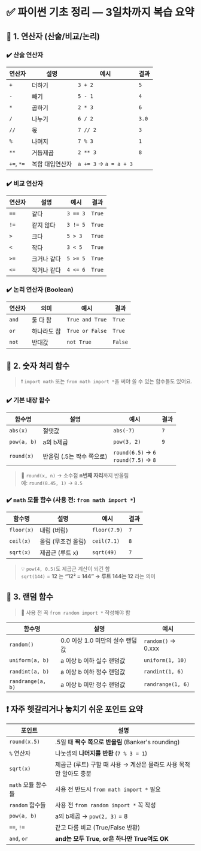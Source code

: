
# ✅ 파이썬 기초 정리 — 3일차까지 복습 요약

## 📌 1. 연산자 (산술/비교/논리)

### ✔️ 산술 연산자
| 연산자 | 설명            | 예시           | 결과 |
|--------|----------------|----------------|------|
| `+`    | 더하기         | `3 + 2`        | `5`  |
| `-`    | 빼기           | `5 - 1`        | `4`  |
| `*`    | 곱하기         | `2 * 3`        | `6`  |
| `/`    | 나누기         | `6 / 2`        | `3.0` |
| `//`   | 몫             | `7 // 2`       | `3`  |
| `%`    | 나머지         | `7 % 3`        | `1`  |
| `**`   | 거듭제곱       | `2 ** 3`       | `8`  |
| `+=`, `*=` | 복합 대입연산자 | `a += 3` → `a = a + 3` |  |

### ✔️ 비교 연산자
| 연산자 | 설명                | 예시            | 결과 |
|--------|---------------------|------------------|------|
| `==`   | 같다                | `3 == 3`         | `True` |
| `!=`   | 같지 않다           | `3 != 5`         | `True` |
| `>`    | 크다                | `5 > 3`          | `True` |
| `<`    | 작다                | `3 < 5`          | `True` |
| `>=`   | 크거나 같다         | `5 >= 5`         | `True` |
| `<=`   | 작거나 같다         | `4 <= 6`         | `True` |

### ✔️ 논리 연산자 (Boolean)
| 연산자 | 의미          | 예시                        | 결과 |
|--------|---------------|------------------------------|------|
| `and` | 둘 다 참      | `True and True`             | `True` |
| `or`  | 하나라도 참   | `True or False`             | `True` |
| `not` | 반대값         | `not True`                  | `False` |

## 📌 2. 숫자 처리 함수

> ❗ `import math` 또는 `from math import *`을 써야 쓸 수 있는 함수들도 있어요.

### ✔️ 기본 내장 함수
| 함수명 | 설명                 | 예시         | 결과 |
|--------|----------------------|--------------|------|
| `abs(x)` | 절댓값               | `abs(-7)`    | `7`  |
| `pow(a, b)` | a의 b제곱        | `pow(3, 2)`  | `9`  |
| `round(x)` | 반올림 (.5는 짝수 쪽으로) | `round(6.5)` → `6`<br>`round(7.5)` → `8` |

> 📌 `round(x, n)` → 소수점 **n번째 자리**까지 반올림  
> 예: `round(8.45, 1)` → `8.5`

### ✔️ `math` 모듈 함수 (사용 전: `from math import *`)
| 함수명      | 설명                 | 예시             | 결과 |
|-------------|----------------------|------------------|------|
| `floor(x)`  | 내림 (버림)         | `floor(7.9)`     | `7`  |
| `ceil(x)`   | 올림 (무조건 올림)   | `ceil(7.1)`      | `8`  |
| `sqrt(x)`   | 제곱근 (루트 x)     | `sqrt(49)`       | `7`  |

> 💡 `pow(4, 0.5)`도 제곱근 계산이 되긴 함  
> `sqrt(144)` = **12** 는 **“12² = 144” → 루트 144는 12** 라는 의미

## 📌 3. 랜덤 함수

> 🎲 사용 전 꼭 `from random import *` 작성해야 함

| 함수명          | 설명                              | 예시                    |
|------------------|-----------------------------------|-------------------------|
| `random()`       | 0.0 이상 1.0 미만의 실수 랜덤값 | `random()` → 0.xxx     |
| `uniform(a, b)`  | a 이상 b 이하 실수 랜덤값       | `uniform(1, 10)`       |
| `randint(a, b)`  | a 이상 b 이하 정수 랜덤값       | `randint(1, 6)`        |
| `randrange(a, b)`| a 이상 b 미만 정수 랜덤값       | `randrange(1, 6)`      |

## ❗ 자주 헷갈리거나 놓치기 쉬운 포인트 요약

| 포인트 | 설명 |
|--------|------|
| `round(x.5)` | .5일 때 **짝수 쪽으로 반올림** (Banker's rounding) |
| `%` 연산자 | 나눗셈의 **나머지를 반환** (`7 % 3 = 1`) |
| `sqrt(x)` | 제곱근 (루트) 구할 때 사용 → 계산은 몰라도 사용 목적만 알아도 충분 |
| `math` 모듈 함수들 | 사용 전 반드시 `from math import *` 필요 |
| `random` 함수들 | 사용 전 `from random import *` 꼭 작성 |
| `pow(a, b)` | a의 b제곱 → `pow(2, 3)` = 8 |
| `==`, `!=` | 같고 다름 비교 (True/False 반환) |
| `and`, `or` | **and는 모두 True**, **or은 하나만 True여도 OK** |
